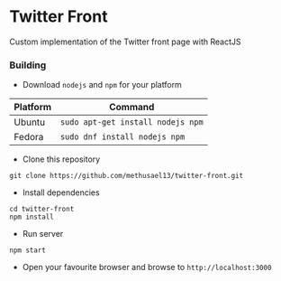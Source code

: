 # Twitter Front
Custom implementation of the Twitter front page with ReactJS

### Building
- Download `nodejs` and `npm` for your platform

| Platform | Command |
| -------- | ------- |
| Ubuntu | `sudo apt-get install nodejs npm` |
| Fedora | `sudo dnf install nodejs npm` |

- Clone this repository
```
git clone https://github.com/methusael13/twitter-front.git
```

- Install dependencies
```
cd twitter-front
npm install
```

- Run server
```
npm start
```

- Open your favourite browser and browse to `http://localhost:3000`
